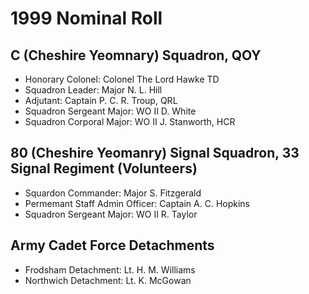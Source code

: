 # 1999 Nominal Roll

## C (Cheshire Yeomnary) Squadron, QOY

* Honorary Colonel: Colonel The Lord Hawke TD
* Squadron Leader: Major N. L. Hill
* Adjutant: Captain P. C. R. Troup, QRL
* Squadron Sergeant Major: WO II D. White
* Squadron Corporal Major: WO II J. Stanworth, HCR

## 80 (Cheshire Yeomanry) Signal Squadron, 33 Signal Regiment (Volunteers)

* Squardon Commander: Major S. Fitzgerald
* Permemant Staff Admin Officer: Captain A. C. Hopkins
* Squadron Sergeant Major: WO II R. Taylor

## Army Cadet Force Detachments

* Frodsham Detachment: Lt. H. M. Williams
* Northwich Detachment: Lt. K. McGowan
